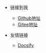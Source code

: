 <!-- _navbar.md -->

* 链接到我  
  * [Github地址](https://github.com/cyq15137217844)
  * [Gitee地址](https://gitee.com/Cyq15137217844)


* 友情链接
  * [Docsify](https://docsify.js.org/#/)